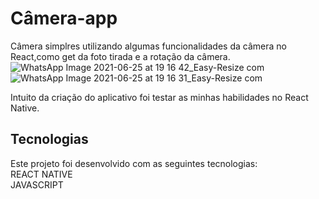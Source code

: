 

# Câmera-app
Câmera simplres utilizando algumas funcionalidades da câmera no React,como get da foto tirada e a rotação da câmera.<br>
![WhatsApp Image 2021-06-25 at 19 16 42_Easy-Resize com](https://user-images.githubusercontent.com/82658732/123490359-4284e000-d5ea-11eb-96cf-2594bea5ee9d.jpg) ![WhatsApp Image 2021-06-25 at 19 16 31_Easy-Resize com](https://user-images.githubusercontent.com/82658732/123490399-529cbf80-d5ea-11eb-93eb-b822eda1056d.jpg)


Intuito da criação do aplicativo foi testar as minhas habilidades no React Native.

## Tecnologias

Este projeto foi desenvolvido com as seguintes tecnologias:
<br>
REACT NATIVE
<br>
JAVASCRIPT
